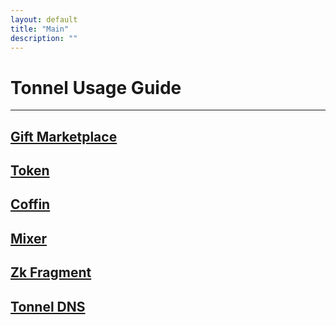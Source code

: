 ```yaml
---
layout: default
title: "Main"
description: ""
---
```


# Tonnel Usage Guide

---

## [Gift Marketplace](./marketplace/)
## [Token](./token/)
## [Coffin](./)
## [Mixer](./)
## [Zk Fragment](./)
## [Tonnel DNS](./)
